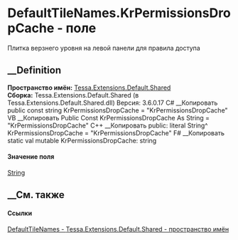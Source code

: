 # DefaultTileNames.KrPermissionsDropCache - поле
Плитка верзнего уровня на левой панели для правила доступа
## __Definition
 **Пространство имён:**
[Tessa.Extensions.Default.Shared](N_Tessa_Extensions_Default_Shared.htm)  
 **Сборка:** Tessa.Extensions.Default.Shared (в
Tessa.Extensions.Default.Shared.dll) Версия: 3.6.0.17
C# __Копировать
     public const string KrPermissionsDropCache = "KrPermissionsDropCache"
VB __Копировать
     Public Const KrPermissionsDropCache As String = "KrPermissionsDropCache"
C++ __Копировать
     public:
    literal String^ KrPermissionsDropCache = "KrPermissionsDropCache"
F# __Копировать
     static val mutable KrPermissionsDropCache: string
#### Значение поля
[String](https://learn.microsoft.com/dotnet/api/system.string)
##  __См. также
#### Ссылки
[DefaultTileNames - ](T_Tessa_Extensions_Default_Shared_DefaultTileNames.htm)
[Tessa.Extensions.Default.Shared - пространство
имён](N_Tessa_Extensions_Default_Shared.htm)
